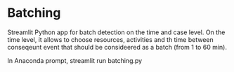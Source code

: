 # Batching
Streamlit Python app for batch detection on the time and case level.
On the time level, it allows to choose resources, activities and th time between conseqeunt event that should be consideered as a batch (from 1 to 60 min).

In Anaconda prompt, streamlit run batching.py
